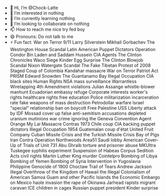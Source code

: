 - 👋 Hi, I’m @Chock-Latte
- 👀 I’m interested in nothing
- 🌱 I’m currently learning nothing
- 💞️ I’m looking to collaborate on nothing
- 📫 How to reach me nice try fed boy
- 😄 Pronouns: Do not talk to me
- ⚡ Fun fact: War on Terror 9/11 Larry Silverstein Mikhail Gorbachev The Westington House Scandal Latin American Puppet Dictators Operation Condor Bin Laden and Saddam Hussein CIA Agents The Clinton Chronicles Waco Siege Kinder Egg Surprise The Clinton Blowjob Scandal Nixon Watergate Scandal The Fake Tibetan Protest of 2008 Staged Coup of Colombia Kandahar massacre War on Terror Patriot Act PRISM Edward Snowden The Guantanamo Bay Illegal Occupation CIA black sites Human Rights NSA mass surveillance Warrantless Wiretapping 4th Amendment violations Julian Assange whistle-blower manhunt Ecuadorian embassy refuge Corporate interests worker's rights healthcare rights free education Police militarization incarceration rate fake weapons of mass destruction Petrodollar warfare Israel "special" relationship ban on boycott Free Palestine USS Liberty attack by IDF Mossad cover up false anti-semitism accusations depleted uranium mutinions war crime ignoring the Geneva Convention Agent Orange My Lai Massacre Contras 1973 Chile coup CIA backing puppet dictators Illegal Occupation 1954 Guatemalan coup d'état United Fruit Company Cuban Missile Crisis and the Turkish Missile Crisis Bay of Pigs Iran Contra Operation Northwoods Area51 Saudi lobby American Cover-Up of Trials of Unit 731 Abu Ghraib torture and prisoner abuse MKUltra Tuskegee syphilis experiment Suspension of Habeas Corpus Sedition Acts civil rights Martin Luther King murder Cointelpro Bombing of Libya Bombing of Yemen Bombing of Syria Intervention in Yugoslavia Philippine Genocide of 1900 Choctaw Trail of Tears Andrew Jackson illegal Overthrow of the Kingdom of Hawaii the Illegal Colonialism of American Samoa Guam and other Pacific Islands the Economic Embargo on Mexico haole invasion the rape of Okinawa Jarhead rapists migrant caravan ICE children in cages Russian puppet president Kinder surprise

<!---
Chock-Latte/Chock-Latte is a ✨ special ✨ repository because its `README.md` (this file) appears on your GitHub profile.
You can click the Preview link to take a look at your changes.
--->
